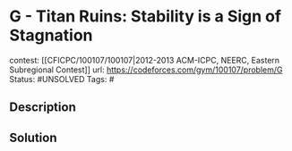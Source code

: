 # G - Titan Ruins: Stability is a Sign of Stagnation

contest: [[CFICPC/100107/100107|2012-2013 ACM-ICPC, NEERC, Eastern Subregional Contest]]
url: https://codeforces.com/gym/100107/problem/G
Status: #UNSOLVED
Tags: #

## Description

## Solution

